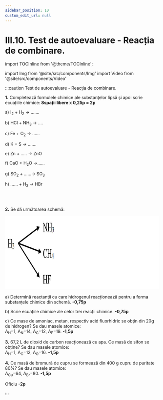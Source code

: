 ```yaml
---
sidebar_position: 10
custom_edit_url: null
---
```


# III.10. Test de autoevaluare - Reacția de combinare.

import TOCInline from '@theme/TOCInline';

<TOCInline toc={toc} />



import Img from '@site/src/components/Img'
import Video from '@site/src/components/Video'




:::caution Test de autoevaluare - Reacția de combinare.


**1.**	Completează formulele chimice ale substanțelor lipsă și apoi scrie ecuațiile chimice: **8spații libere x 0,25p = 2p**

a) I<sub>2</sub> + H<sub>2</sub> → …….

b) HCl + NH<sub>3</sub> → ….

c) Fe + O<sub>2</sub> → ……
 
d) K + S → …….

e) Zn + ….. → ZnO

f) CaO + H<sub>2</sub>O →……

g) SO<sub>2</sub> + ……→ SO<sub>3</sub>
 
h) …… + H<sub>2</sub> → HBr


<br></br>


**2.**	Se dă următoarea schemă: 



<Img className="img-responsive4" src="chimie/clasa8/capitolul3/3_10_Poza1_SchemaExercitiul2.jpg" width="1000" height="239" />




a)	Determină reactanții cu care hidrogenul reacționează pentru a forma substanțele chimice din schemă. **-0,75p**

b)	Scrie ecuațiile chimice ale celor trei reacții chimice. **-0,75p**

c)	Ce mase de amoniac, metan, respectiv acid fluorhidric se obțin din 20g de hidrogen? Se dau masele atomice:    
A<sub>H</sub>=1, A<sub>N</sub>=14, A<sub>C</sub>=12, A<sub>F</sub>=19. **-1,5p**
 



**3.**	67,2 L de dioxid de carbon reacționează cu apa. Ce masă de sifon se obține? Se dau masele atomice:    
A<sub>H</sub>=1, A<sub>C</sub>=12, A<sub>O</sub>=16.  **-1,5p**

**4.**	Ce masă de bromură de cupru se formează din 400 g cupru de puritate 80%? Se dau masele atomice:    
A<sub>Cu</sub>=64, A<sub>Br</sub>=80. **-1,5p**


Oficiu **-2p**









:::
